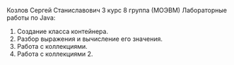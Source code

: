 Козлов Сергей Станиславович 3 курс 8 группа (МОЭВМ)
Лабораторные работы по Java:
1. Создание класса контейнера.
2. Разбор выражения и вычисление его значения.
3. Работа с коллекциями.
4. Работа с коллекциями 2.
